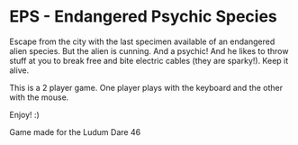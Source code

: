 # EPS - Endangered Psychic Species
Escape from the city with the last specimen available of an endangered alien species. But the alien is cunning. And a psychic! And he likes to throw stuff at you to break free and bite electric cables (they are sparky!). Keep it alive.

This is a 2 player game. One player plays with the keyboard and the other with the mouse.

Enjoy! :)

Game made for the Ludum Dare 46
